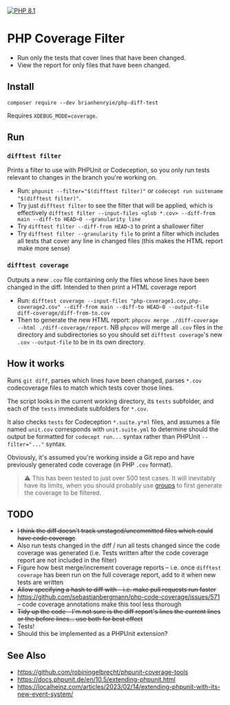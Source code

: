 [![PHP 8.1](https://img.shields.io/badge/PHP-8.1-8892BF.svg?logo=php)](https://php.net)

# PHP Coverage Filter

* Run only the tests that cover lines that have been changed.
* View the report for only files that have been changed. 

## Install

```
composer require --dev brianhenryie/php-diff-test
```

Requires `XDEBUG_MODE=coverage`.

## Run

### `difftest filter` 

Prints a filter to use with PHPUnit or Codeception, so you only run tests relevant to changes in the branch you're working on.

* Run: `phpunit --filter="$(difftest filter)"` or `codecept run suitename "$(difftest filter)"`.
* Try just `difftest filter` to see the filter that will be applied, which is effectively `difftest filter --input-files <glob *.cov> --diff-from main --diff-to HEAD~0 --granularity line`
* Try `difftest filter --diff-from HEAD~3` to print a shallower filter
* Try `difftest filter --granularity file` to print a filter which includes all tests that cover any line in changed files (this makes the HTML report make more sense)

### `difftest coverage`

Outputs a new `.cov` file containing only the files whose lines have been changed in the diff. Intended to then print a HTML coverage report

* Run: `difftest coverage --input-files "php-coverage1.cov,php-coverage2.cov" --diff-from main --diff-to HEAD~0 --output-file diff-coverage/diff-from-to.cov`
* Then to generate the new HTML report: `phpcov merge ./diff-coverage --html ./diff-coverage/report`. NB `phpcov` will merge all `.cov` files in the directory and subdirectories so you should set `difftest coverage`'s new `.cov` `--output-file` to be in its own directory.

## How it works

Runs `git diff`, parses which lines have been changed, parses `*.cov` codecoverage files to match which tests cover those lines.

The script looks in the current working directory, its `tests` subfolder, and each of the `tests` immediate subfolders for `*.cov`.

It also checks `tests` for Codeception `*.suite.y*ml` files, and assumes a file named `unit.cov` corresponds with `unit.suite.yml` to determine should the output be formatted for `codecept run...` syntax rather than PHPUnit `--filter="..."` syntax.

Obviously, it's assumed you're working inside a Git repo and have previously generated code coverage (in PHP `.cov` format).

> ⚠️ This has been tested to just over 500 test cases. It will inevitably have its limits, when you should probably use [groups](https://docs.phpunit.de/en/10.5/annotations.html#group) to first generate the coverage to be filtered.

## TODO

* ~~I think the diff doesn't track unstaged/uncommitted files which could have code coverage~~
* Also run tests changed in the diff / run all tests changed since the code coverage was generated (i.e. Tests written after the code coverage report are not included in the filter)
* Figure how best merge/increment coverage reports – i.e. once `difftest coverage` has been run on the full coverage report, add to it when new tests are written
* ~~Allow specifying a hash to diff with – i.e. make pull requests run faster~~
* https://github.com/sebastianbergmann/php-code-coverage/issues/571 – code coverage annotations make this tool less thorough 
* ~~Tidy up the code – I'm not sure is the diff report's lines the current lines or the before lines... use both for best effect~~
* Tests!
* Should this be implemented as a PHPUnit extension?

## See Also

* https://github.com/robiningelbrecht/phpunit-coverage-tools
* https://docs.phpunit.de/en/10.5/extending-phpunit.html
* https://localheinz.com/articles/2023/02/14/extending-phpunit-with-its-new-event-system/
